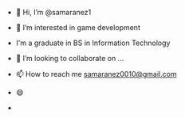 - 👋 Hi, I’m @samaranez1
- 👀 I’m interested in game development
- I'm a graduate in BS in Information Technology 
  
- 💞️ I’m looking to collaborate on ...
- 📫 How to reach me  samaranez0010@gmail.com 
- 😄
- 

<!---
samaranez1/samaranez1 is a ✨ special ✨ repository because its `README.md` (this file) appears on your GitHub profile.
You can click the Preview link to take a look at your changes.
--->
